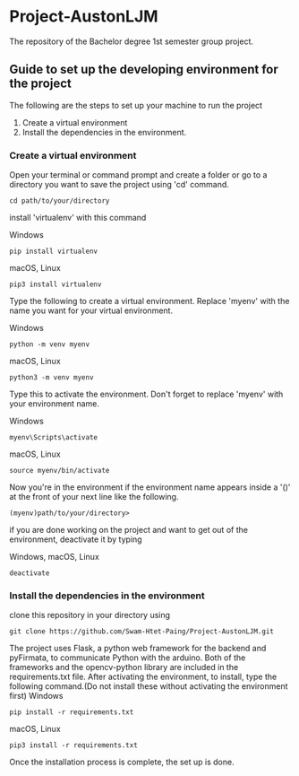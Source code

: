 # Project-AustonLJM
The repository of the Bachelor degree 1st semester group project.

## Guide to set up the developing environment for the project

The following are the steps to set up your machine to run the project

   1. Create a virtual environment
   2. Install the dependencies in the environment.

### Create a virtual environment

Open your terminal or command prompt and create a folder or go to a directory you want to save the project using 'cd' command.

```
cd path/to/your/directory
```

install 'virtualenv' with this command

Windows
```
pip install virtualenv
```
macOS, Linux
```
pip3 install virtualenv
```


Type the following to create a virtual environment. Replace 'myenv' with the name you want for your virtual environment.

Windows
```
python -m venv myenv
```
macOS, Linux
```
python3 -m venv myenv
```


Type this to activate the environment. Don't forget to replace 'myenv' with your environment name.

Windows
```
myenv\Scripts\activate
```
macOS, Linux
```
source myenv/bin/activate
```


Now you're in the environment if the environment name appears inside a '()' at the front of your next line like the following.
```
(myenv)path/to/your/directory>
```


if you are done working on the project and want to get out of the environment, deactivate it by typing

Windows, macOS, Linux
```
deactivate
```


### Install the dependencies in the environment

clone this repository in your directory using
```
git clone https://github.com/Swam-Htet-Paing/Project-AustonLJM.git
```

The project uses Flask, a python web framework for the backend and pyFirmata, to communicate Python with the arduino. Both of the frameworks and the opencv-python library are included in the requirements.txt file. After activating the environment, to install, type the following command.(Do not install these without activating the environment first) 
Windows
```
pip install -r requirements.txt
```
macOS, Linux
```
pip3 install -r requirements.txt
```

Once the installation process is complete, the set up is done.

